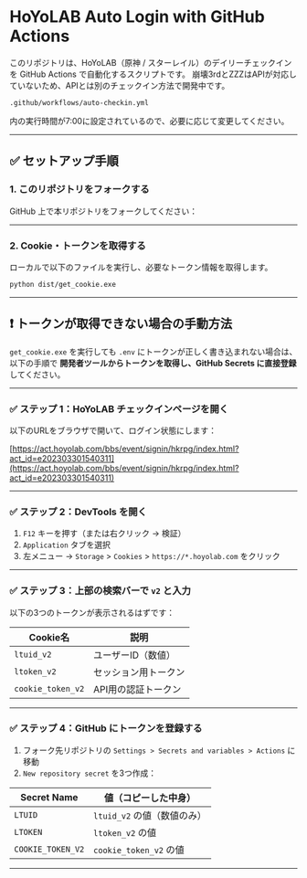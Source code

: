 # HoYoLAB Auto Login with GitHub Actions

このリポジトリは、HoYoLAB（原神 / スターレイル）のデイリーチェックインを GitHub Actions で自動化するスクリプトです。
崩壊3rdとZZZはAPIが対応していないため、APIとは別のチェックイン方法で開発中です。

```
.github/workflows/auto-checkin.yml
```
内の実行時間が7:00に設定されているので、必要に応じて変更してください。

---

## ✅ セットアップ手順

### 1. このリポジトリをフォークする

GitHub 上で本リポジトリをフォークしてください：

---

### 2. Cookie・トークンを取得する

ローカルで以下のファイルを実行し、必要なトークン情報を取得します。

```bash
python dist/get_cookie.exe
```
---

## ❗ トークンが取得できない場合の手動方法

`get_cookie.exe` を実行しても `.env` にトークンが正しく書き込まれない場合は、以下の手順で **開発者ツールからトークンを取得し、GitHub Secrets に直接登録**してください。

---

### ✅ ステップ 1：HoYoLAB チェックインページを開く

以下のURLをブラウザで開いて、ログイン状態にします：

[https://act.hoyolab.com/bbs/event/signin/hkrpg/index.html?act_id=e202303301540311](https://act.hoyolab.com/bbs/event/signin/hkrpg/index.html?act_id=e202303301540311)

---

### ✅ ステップ 2：DevTools を開く

1. `F12` キーを押す（または右クリック → 検証）
2. `Application` タブを選択
3. 左メニュー → `Storage` > `Cookies` > `https://*.hoyolab.com` をクリック

---

### ✅ ステップ 3：上部の検索バーで `v2` と入力

以下の3つのトークンが表示されるはずです：

| Cookie名          | 説明                     |
|-------------------|--------------------------|
| `ltuid_v2`        | ユーザーID（数値）       |
| `ltoken_v2`       | セッション用トークン     |
| `cookie_token_v2` | API用の認証トークン      |

---

### ✅ ステップ 4：GitHub にトークンを登録する

1. フォーク先リポジトリの `Settings > Secrets and variables > Actions` に移動
2. `New repository secret` を3つ作成：

| Secret Name        | 値（コピーした中身）           |
|---------------------|----------------------------------|
| `LTUID`             | `ltuid_v2` の値（数値のみ）      |
| `LTOKEN`            | `ltoken_v2` の値                 |
| `COOKIE_TOKEN_V2`   | `cookie_token_v2` の値           |



---
